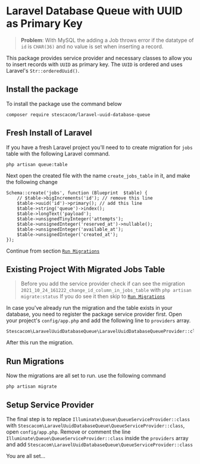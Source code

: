 # Laravel Database Queue with UUID as Primary Key

> **Problem**: With MySQL the adding a Job throws error if the datatype of `id` is `CHAR(36)` and no value is set when inserting a record.

This package provides service provider and necessary classes to allow you to insert records with `UUID` as primary key. The `UUID` is ordered and uses Laravel's `Str::orderedUuid()`.

## Install the package

To install the package use the command below

	composer require stescacom/laravel-uuid-database-queue

## Fresh Install of Laravel
If you have a fresh Laravel project you'll need to to create migration for `jobs` table with the following Laravel command.

	php artisan queue:table

Next open the created file with the name `create_jobs_table` in it, and make the following change

	Schema::create('jobs', function (Blueprint  $table) {
		// $table->bigIncrements('id'); // remove this line
		$table->uuid('id')->primary(); // add this line
		$table->string('queue')->index();
		$table->longText('payload');
		$table->unsignedTinyInteger('attempts');
		$table->unsignedInteger('reserved_at')->nullable();
		$table->unsignedInteger('available_at');
		$table->unsignedInteger('created_at');
	});

Continue from section [`Run Migrations`](#run-migrations) 

## Existing Project With Migrated Jobs Table

> Before you add the service provider check if can see the migration `2021_10_24_161222_change_id_column_in_jobs_table` with
> `php artisan migrate:status`
> If you do see it then skip to [`Run Migrations`](#run-migrations)

In case you've already run the migration and the table exists in your database, you need to register the package service provider first. Open your project's `config/app.php` and add the following line to `providers` array.

	Stescacom\LaravelUuidDatabaseQueue\LaravelUuidDatabaseQueueProvider::class

After this run the migration.

## Run Migrations

Now the migrations are all set to run. use the following command

	php artisan migrate

## Setup Service Provider

The final step is to replace `Illuminate\Queue\QueueServiceProvider::class` with `Stescacom\LaravelUuidDatabaseQueue\QueueServiceProvider::class`, open `config/app.php`. Remove or comment the line `Illuminate\Queue\QueueServiceProvider::class` inside the `providers` array and add `Stescacom\LaravelUuidDatabaseQueue\QueueServiceProvider::class`

You are all set...


